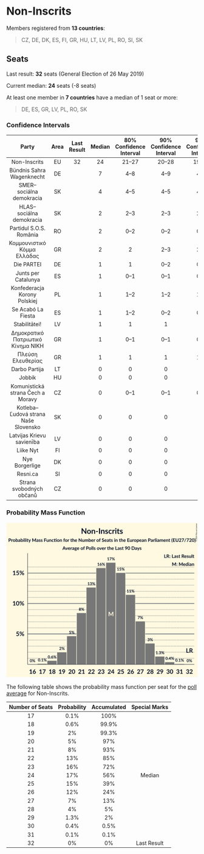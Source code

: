 # Non-Inscrits

Members registered from **13 countries**:

> CZ, DE, DK, ES, FI, GR, HU, LT, LV, PL, RO, SI, SK

## Seats

Last result: **32** seats (General Election of 26 May 2019)

Current median: **24** seats (-8 seats)

At least one member in **7 countries** have a median of 1 seat or more:

> DE, ES, GR, LV, PL, RO, SK

### Confidence Intervals

| Party | Area | Last Result | Median | 80% Confidence Interval | 90% Confidence Interval | 95% Confidence Interval | 99% Confidence Interval |
|:-----:|:----:|:-----------:|:------:|:-----------------------:|:-----------------------:|:-----------------------:|:-----------------------:|
| Non-Inscrits | EU | 32 | 24 | 21–27 | 20–28 | 19–28 | 18–30 |
| Bündnis Sahra Wagenknecht | DE | | 7 | 4–8 | 4–9 | 4–9 | 4–10 |
| SMER–sociálna demokracia | SK | | 4 | 4–5 | 4–5 | 4–5 | 3–6 |
| HLAS–sociálna demokracia | SK | | 2 | 2–3 | 2–3 | 2–3 | 2–3 |
| Partidul S.O.S. România | RO | | 2 | 0–2 | 0–2 | 0–2 | 0–3 |
| Κομμουνιστικό Κόμμα Ελλάδας | GR | | 2 | 2 | 2–3 | 2–3 | 1–3 |
| Die PARTEI | DE | | 1 | 1 | 0–2 | 0–2 | 0–2 |
| Junts per Catalunya | ES | | 1 | 0–1 | 0–1 | 0–1 | 0–2 |
| Konfederacja Korony Polskiej | PL | | 1 | 1–2 | 1–2 | 1–2 | 1–3 |
| Se Acabó La Fiesta | ES | | 1 | 1–2 | 0–2 | 0–2 | 0–3 |
| Stabilitātei! | LV | | 1 | 1 | 1 | 1 | 1 |
| Δημοκρατικό Πατριωτικό Κίνημα ΝΙΚΗ | GR | | 1 | 0–1 | 0–1 | 0–1 | 0–2 |
| Πλεύση Ελευθερίας | GR | | 1 | 1 | 1 | 1–2 | 0–2 |
| Darbo Partija | LT | | 0 | 0 | 0 | 0 | 0 |
| Jobbik | HU | | 0 | 0 | 0 | 0 | 0 |
| Komunistická strana Čech a Moravy | CZ | | 0 | 0–1 | 0–1 | 0–2 | 0–2 |
| Kotleba–Ľudová strana Naše Slovensko | SK | | 0 | 0 | 0 | 0 | 0 |
| Latvijas Krievu savienība | LV | | 0 | 0 | 0 | 0 | 0 |
| Liike Nyt | FI | | 0 | 0 | 0 | 0 | 0 |
| Nye Borgerlige | DK | | 0 | 0 | 0 | 0 | 0 |
| Resni.ca | SI | | 0 | 0 | 0 | 0 | 0 |
| Strana svobodných občanů | CZ | | 0 | 0 | 0 | 0 | 0 |

### Probability Mass Function

![Graph with seats probability mass function not yet produced](average-2024-11-30-seats-pmf-non-inscrits.png "Seats Probability Mass Function")

The following table shows the probability mass function per seat for the [poll average](average-2024-11-30.html) for Non-Inscrits.

| Number of Seats | Probability | Accumulated | Special Marks |
|:---------------:|:-----------:|:-----------:|:-------------:|
| 17 | 0.1% | 100% |  |
| 18 | 0.6% | 99.9% |  |
| 19 | 2% | 99.3% |  |
| 20 | 5% | 97% |  |
| 21 | 8% | 93% |  |
| 22 | 13% | 85% |  |
| 23 | 16% | 72% |  |
| 24 | 17% | 56% | Median |
| 25 | 15% | 39% |  |
| 26 | 12% | 24% |  |
| 27 | 7% | 13% |  |
| 28 | 4% | 5% |  |
| 29 | 1.3% | 2% |  |
| 30 | 0.4% | 0.5% |  |
| 31 | 0.1% | 0.1% |  |
| 32 | 0% | 0% | Last Result |



